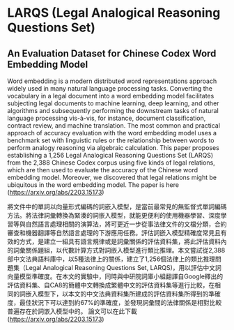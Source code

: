 # LARQS (Legal Analogical Reasoning Questions Set)
## An Evaluation Dataset for Chinese Codex Word Embedding Model 
Word embedding is a modern distributed word representations approach widely used in many natural language processing tasks. Converting the vocabulary in a legal document into a word embedding model facilitates subjecting legal documents to machine learning, deep learning, and other algorithms and subsequently performing the downstream tasks of natural language processing vis-à-vis, for instance, document classification, contract review, and machine translation. The most common and practical approach of accuracy evaluation with the word embedding model uses a benchmark set with linguistic rules or the relationship between words to perform analogy reasoning via algebraic calculation. This paper proposes establishing a 1,256 Legal Analogical Reasoning Questions Set (LARQS) from the 2,388 Chinese Codex corpus using five kinds of legal relations, which are then used to evaluate the accuracy of the Chinese word embedding model. Moreover, we discovered that legal relations might be ubiquitous in the word embedding model.
The paper is here (https://arxiv.org/abs/2203.15173)

將文件中的單詞以向量形式編碼的詞嵌入模型，是當前最常見的無監督式單詞編碼方法。將法律詞彙轉換為緊湊的詞嵌入模型，就能更便利的使用機器學習、深度學習等與自然語言處理相關的演算法，將可更近一步從事法律文件的文檔分類，合約審查和機器翻譯等自然語言處理的下游應用任務。評估詞嵌入模型精確度常見且有效的方式，是建立一組具有語言規律或是詞彙關係的評估資料集，將此評估資料內的詞彙關係題組，以代數計算方式對詞嵌入模型進行類比推理。本文嘗試從2,388部中文法典語料庫中，以5種法律上的關係，建立了1,256個法律上的類比推理問題集（Legal Analogical Reasoning Questions Set, LARQS)，用以評估中文詞向量模型準確度。在本文的實驗中，同時與中研院詞庫小組翻譯自Google釋出的評估資料集、自CA8的簡體中文轉換成繁體中文的評估資料集等進行比較，在相同的詞嵌入模型下，以本文的中文法典資料集所建成的評估資料集所得到的準確度，最佳狀況下可以達到約67%的準確度，並發現詞彙間的法律關係是相對比較普遍存在於詞嵌入模型中的。
論文可以在此下載 (https://arxiv.org/abs/2203.15173)
